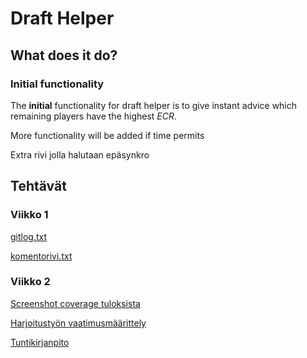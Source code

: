 # Draft Helper

## What does it do?

### Initial functionality

The **initial** functionality for draft helper is to give instant advice which remaining players have the highest *ECR*.

More functionality will be added if time permits

Extra rivi jolla halutaan epäsynkro
## Tehtävät

### Viikko 1

[gitlog.txt](https://github.com/eepek/drafthelper/blob/main/laskarit/viikko1/gitlog.txt)

[komentorivi.txt](https://github.com/eepek/drafthelper/blob/main/laskarit/viikko1/komentorivi.txt)

### Viikko 2

[Screenshot coverage tuloksista](https://github.com/eepek/drafthelper/blob/main/laskarit/viikko2/tehtava9.png)

[Harjoitustyön vaatimusmäärittely](https://github.com/eepek/drafthelper/blob/main/drafthelper-app/dokumentaatio/vaatimusmaarittely.md)

[Tuntikirjanpito](https://github.com/eepek/drafthelper/blob/main/drafthelper-app/dokumentaatio/tuntikirjanpito.md)
